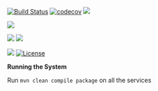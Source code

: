 [![Build Status](https://travis-ci.org/stackroute/ibm-wave4-goldysgym.svg?branch=v1.0.0)](https://travis-ci.org/stackroute/ibm-wave4-goldysgym)
[![codecov](https://codecov.io/gh/stackroute/ibm-wave4-goldysgym/branch/v1.0.0/graph/badge.svg)](https://codecov.io/gh/stackroute/ibm-wave4-goldysgym)
![](https://img.shields.io/codecov/c/github/stackroute/ibm-wave4-goldysgym/v1.0.0.svg?style=flat)

![](https://img.shields.io/github/issues/stackroute/ibm-wave4-goldysgym.svg?style=popout)

![](https://img.shields.io/github/contributors/stackroute/ibm-wave4-goldysgym.svg?style=popout)
![](https://img.shields.io/github/last-commit/stackroute/ibm-wave4-goldysgym/v1.0.0.svg?style=popout)

![](https://img.shields.io/github/repo-size/stackroute/ibm-wave4-goldysgym.svg?style=popout)
[![License](https://img.shields.io/badge/License-Apache%202.0-blue.svg)](https://opensource.org/licenses/Apache-2.0)

****Running the System****

Run ```mvn clean compile package``` on all the services
